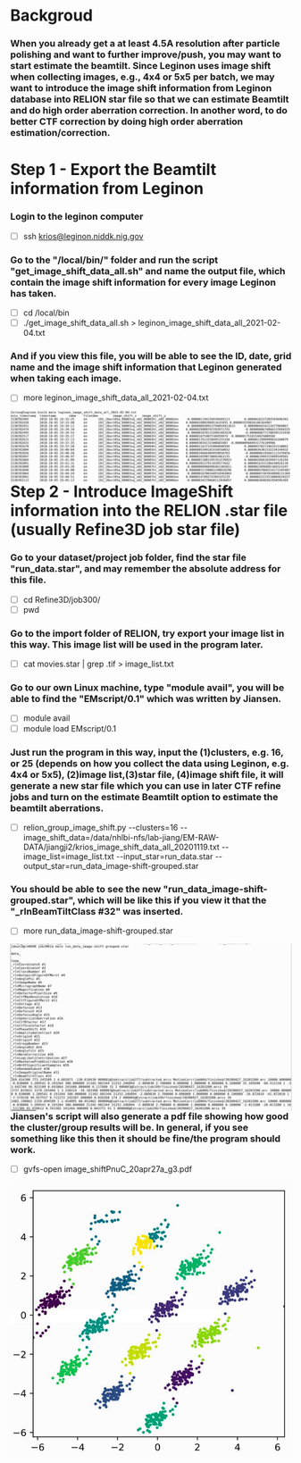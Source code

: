 # Backgroud
### When you already get a at least 4.5A resolution after particle polishing and want to further improve/push, you may want to start estimate the beamtilt. Since Leginon uses image shift when collecting images, e.g., 4x4 or 5x5 per batch, we may want to introduce the image shift information from Leginon database into RELION star file so that we can estimate Beamtilt and do high order aberration correction. In another word, to do better CTF correction by doing high order aberration estimation/correction.

# Step 1 - Export the Beamtilt information from Leginon

### Login to the leginon computer
- [ ] ssh krios@leginon.niddk.nig.gov
### Go to the "/local/bin/" folder and run the script "get_image_shift_data_all.sh" and name the output file, which contain the image shift information for every image Leginon has taken.
- [ ] cd /local/bin
- [ ]  ./get_image_shift_data_all.sh > leginon_image_shift_data_all_2021-02-04.txt
### And if you view this file, you will be able to see the ID, date, grid name and the image shift information that Leginon generated when taking each image. 
- [ ] more leginon_image_shift_data_all_2021-02-04.txt

<img src="https://github.com/asdstory/Single-Particle-Reconstruction/blob/master/Figures/Leginon_Image_Shift_Information.png?raw=true"
     alt="leginon_image_shift_data from leginon"
     style="float: left; margin-right: 10px;" />

# Step 2 - Introduce ImageShift information into the RELION .star file (usually Refine3D job star file)
### Go to your dataset/project job folder, find the star file "run_data.star", and may remember the absolute address for this file.
- [ ] cd Refine3D/job300/
- [ ] pwd
### Go to the import folder of RELION, try export your image list in this way. This image list will be used in the program later.
- [ ] cat movies.star | grep .tif > image_list.txt
### Go to our own Linux machine, type "module avail", you will be able to find the "EMscript/0.1" which was written by Jiansen.
- [ ] module avail
- [ ] module load EMscript/0.1
### Just run the program in this way, input the (1)clusters, e.g. 16, or 25 (depends on how you collect the data using Leginon, e.g. 4x4 or 5x5), (2)image list,(3)star file, (4)image shift file, it will generate a new star file which you can use in later CTF refine jobs and turn on the estimate Beamtilt option to estimate the beamtilt aberrations.
- [ ] relion_group_image_shift.py --clusters=16 --image_shift_data=/data/nhlbi-nfs/lab-jiang/EM-RAW-DATA/jiangji2/krios_image_shift_data_all_20201119.txt --image_list=image_list.txt --input_star=run_data.star --output_star=run_data_image-shift-grouped.star
### You should be able to see the new "run_data_image-shift-grouped.star", which will be like this if you view it that the "\_rlnBeamTiltClass #32" was inserted.
- [ ] more run_data_image-shift-grouped.star

<img src="https://github.com/asdstory/Single-Particle-Reconstruction/blob/master/Figures/run_data_image-shift-grouped-star.png?raw=true"
     alt="run_data_image-shift-grouped.star"
     style="float: left; margin-right: 10px;" />
### Jiansen's script will also generate a pdf file showing how good the cluster/group results will be. In general, if you see something like this then it should be fine/the program should work.
- [ ] gvfs-open image_shiftPnuC_20apr27a_g3.pdf

<img src="https://github.com/asdstory/Single-Particle-Reconstruction/blob/master/Figures/Image_shift_cluster%20result%20pdf.png?raw=true"
     alt="run_data_image-shift-grouped-star"
     style="float: left; margin-right: 100px;" />



